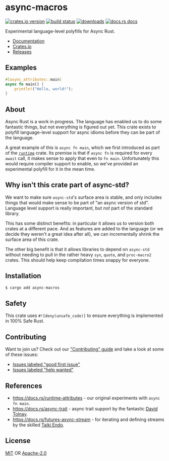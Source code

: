 # async-macros
[![crates.io version][1]][2] [![build status][3]][4]
[![downloads][5]][6] [![docs.rs docs][7]][8]

Experimental language-level polyfills for Async Rust.

- [Documentation][8]
- [Crates.io][2]
- [Releases][releases]

## Examples

```rust
#[async_attributes::main]
async fn main() {
    println!("Hello, world!");
}
```

## About

Async Rust is a work in progress. The language has enabled us to do some
fantastic things, but not everything is figured out yet. This crate exists
to polyfill language-level support for async idioms before they can be part
of the language.

A great example of this is `async fn main`, which we first introduced as
part of the [`runtime`](https://docs.rs/runtime/0.3.0-alpha.7/runtime/) crate.
Its premise is that if `async fn` is required for every `await` call, it
makes sense to apply that even to `fn main`. Unfortunately this would
require compiler support to enable, so we've provided an experimental
polyfill for it in the mean time.

## Why isn't this crate part of async-std?

We want to make sure `async-std`'s surface area is stable, and only includes
things that would make sense to be part of "an async version of std".
Language level support is really important, but _not_ part of the standard
library.

This has some distinct benefits: in particular it allows us to
version both crates at a different pace. And as features are added to the
language (or we decide they weren't a great idea after all), we can
incrementally shrink the surface area of this crate.

The other big benefit is that it allows libraries to depend on `async-std`
without needing to pull in the rather heavy `syn`, `quote`, and
`proc-macro2` crates. This should help keep compilation times snappy for
everyone.

## Installation

```sh
$ cargo add async-macros
```

## Safety
This crate uses ``#![deny(unsafe_code)]`` to ensure everything is implemented in
100% Safe Rust.

## Contributing
Want to join us? Check out our ["Contributing" guide][contributing] and take a
look at some of these issues:

- [Issues labeled "good first issue"][good-first-issue]
- [Issues labeled "help wanted"][help-wanted]

## References
- https://docs.rs/runtime-attributes - our original experiments with
  `async fn main`.
- https://docs.rs/async-trait - async trait support by the fantastic
  [David Tolnay](https://github.com/dtolnay/).
- https://docs.rs/futures-async-stream - for iterating and defining streams by
  the skilled [Taiki Endo](https://github.com/taiki-e/).

## License
[MIT](./LICENSE-MIT) OR [Apache-2.0](./LICENSE-APACHE)

[1]: https://img.shields.io/crates/v/async-macros.svg?style=flat-square
[2]: https://crates.io/crates/async-macros
[3]: https://img.shields.io/travis/async-rs/async-macros/master.svg?style=flat-square
[4]: https://travis-ci.org/async-rs/async-macros
[5]: https://img.shields.io/crates/d/async-macros.svg?style=flat-square
[6]: https://crates.io/crates/async-macros
[7]: https://img.shields.io/badge/docs-latest-blue.svg?style=flat-square
[8]: https://docs.rs/async-macros

[releases]: https://github.com/async-rs/async-macros/releases
[contributing]: https://github.com/async-rs/async-macros/blob/master.github/CONTRIBUTING.md
[good-first-issue]: https://github.com/async-rs/async-macros/labels/good%20first%20issue
[help-wanted]: https://github.com/async-rs/async-macros/labels/help%20wanted
